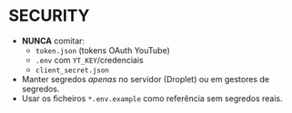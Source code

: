 # SECURITY

- **NUNCA** comitar:
  - `token.json` (tokens OAuth YouTube)
  - `.env` com `YT_KEY`/credenciais
  - `client_secret.json`
- Manter segredos *apenas* no servidor (Droplet) ou em gestores de segredos.
- Usar os ficheiros `*.env.example` como referência sem segredos reais.
